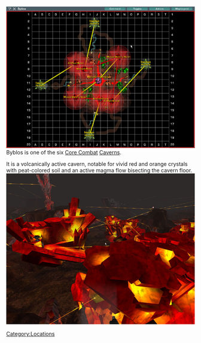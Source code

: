 ![](images/ByblosMap.jpg "fig:ByblosMap.jpg") Byblos is one of the six [Core
Combat](Core_Combat.md "wikilink") [Caverns](Caverns.md "wikilink").

It is a volcanically active cavern, notable for vivid red and orange
crystals with peat-colored soil and an active magma flow bisecting the
cavern floor. ![](images/Byblos_aerial.jpg "fig:Byblos_aerial.jpg")

[Category:Locations](Category:Locations.md "wikilink")
